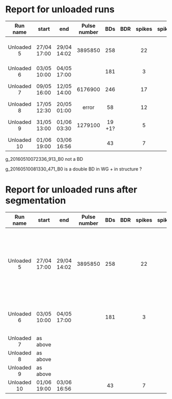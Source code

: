 # Report for unloaded runs

|  Run name  | start       | end         | Pulse number | BDs      | BDR      | spikes | spikes_clusters | Notes |
|:----------:|-------------|-------------|:------------:|:--------:|:--------:|:------:|:---------------:|:------:|
| Unloaded 5 | 27/04 17:00 | 29/04 14:02 |  3895850     |  258     |    |  22    |        26       |  Lowered inc_ref_thr to 0.41 from 0.48 just for this run. 7 BDs removed manually (metric fail)|
| Unloaded 6 | 03/05 10:00 | 04/05 17:00 | |  181    | |   3    |        9     |  4 BDs removed manually (metric fail)|
| Unloaded 7 | 09/05 16:00 | 12/05 14:00 |   6176900    |  246     | |  17    |     11       | 1 not a BD, 2 metric fail, g_20160510081330_471_B0 is strange  |
| Unloaded 8 | 17/05 12:30 | 20/05 01:00 | error        | 58       | | 12    |   10            | 1 fake BD g_20160518083421_185         |
| Unloaded 9 | 31/05 13:00 | 01/06 03:30 | 1279100 | 19 +1?   | |  5    |  8              |  not sure if g_20160501012703 is a BD or not |
| Unloaded 10| 01/06 19:00 | 03/06 16:56 | | 43       | |  7    | 8              |    |



g_20160510072336_913_B0 not a BD

g_20160510081330_471_B0 is a double BD in WG + in structure ?


# Report for unloaded runs after segmentation

|  Run name  | start       | end         | Pulse number | BDs      | BDR      | spikes | spikes_clusters | Notes |
|:----------:|-------------|-------------|:------------:|:--------:|:--------:|:------:|:---------------:|:------:|
| Unloaded 5 | 27/04 17:00 | 29/04 14:02 |  3895850     |  258     |    |  22    |        26       |  Lowered inc_ref_thr to 0.41 from 0.48 just for this run. 7 BDs removed manually (metric fail)|
| Unloaded 6 | 03/05 10:00 | 04/05 17:00 | |  181    | |   3    |        9     |  4 BDs removed manually (metric fail)|
| Unloaded 7 | as above |
| Unloaded 8 | as above|
| Unloaded 9 | as above|
| Unloaded 10| 01/06 19:00 | 03/06 16:56 | | 43       | |  7    | 8              |    |
